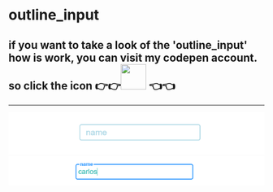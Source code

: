 # outline_input

<h2>if you want to take a look of the 'outline_input' how is work, you can visit my codepen account.
so click the icon 👉👉<a href='https://codepen.io/ihebxxxjaouadi/pen/NWNYYjX'><img height="50" width="50" src="https://cdn.jsdelivr.net/npm/simple-icons@v3/icons/codepen.svg" /></a>
👈👈</h2>

<hr/>

<img src='images/outline_input.PNG' width='580'>
<img src='images/outline_input2.PNG' width='600'>
